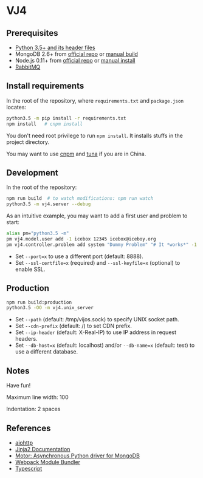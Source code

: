 # VJ4

## Prerequisites

* [Python 3.5+ and its header files](https://www.python.org/downloads/source/)
* MongoDB 2.6+ from [official repo](https://docs.mongodb.org/manual/installation/) or
  [manual build](https://git.vijos.org/vijos/vj4/wikis/mongodb-manual-build)
* Node.js 0.11+ from [official repo](https://github.com/nodejs/node-v0.x-archive/wiki/Installing-Node.js-via-package-manager)
  or [manual install](http://npm.taobao.org/mirrors/node)
* [RabbitMQ](http://www.rabbitmq.com/)

## Install requirements

In the root of the repository, where `requirements.txt` and `package.json` locates:

```bash
python3.5 -m pip install -r requirements.txt
npm install   # cnpm install
```

You don't need root privilege to run `npm install`. It installs stuffs in the project directory.

You may want to use [cnpm](https://npm.taobao.org/) and [tuna](https://pypi.tuna.tsinghua.edu.cn/)
if you are in China.

## Development

In the root of the repository:

```bash
npm run build  # to watch modifications: npm run watch
python3.5 -m vj4.server --debug
```

As an intuitive example, you may want to add a first user and problem to start:

```bash
alias pm="python3.5 -m"
pm vj4.model.user add -1 icebox 12345 icebox@iceboy.org
pm vj4.controller.problem add system "Dummy Problem" "# It *works*" -1 777
```

* Set `--port=x` to use a different port (default: 8888).
* Set `--ssl-certfile=x` (required) and `--ssl-keyfile=x` (optional) to enable SSL.

## Production

```bash
npm run build:production
python3.5 -OO -m vj4.unix_server
```

* Set `--path` (default: /tmp/vijos.sock) to specify UNIX socket path.
* Set `--cdn-prefix` (default: /) to set CDN prefix.
* Set `--ip-header` (default: X-Real-IP) to use IP address in request headers.
* Set `--db-host=x` (default: localhost) and/or `--db-name=x` (default: test) to use a different
  database.

## Notes

Have fun!

Maximum line width: 100

Indentation: 2 spaces

## References

* [aiohttp](http://aiohttp.readthedocs.org/en/stable/)
* [Jinja2 Documentation](http://jinja.pocoo.org/docs/)
* [Motor: Asynchronous Python driver for MongoDB](http://motor.readthedocs.org/en/stable/)
* [Webpack Module Bundler](http://webpack.github.io/docs/)
* [Typescript](http://www.typescriptlang.org/Handbook)
